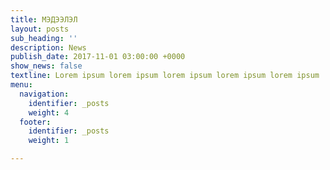 ```yaml
---
title: МЭДЭЭЛЭЛ
layout: posts
sub_heading: ''
description: News
publish_date: 2017-11-01 03:00:00 +0000
show_news: false
textline: Lorem ipsum lorem ipsum lorem ipsum lorem ipsum lorem ipsum
menu:
  navigation:
    identifier: _posts
    weight: 4
  footer:
    identifier: _posts
    weight: 1

---
```

